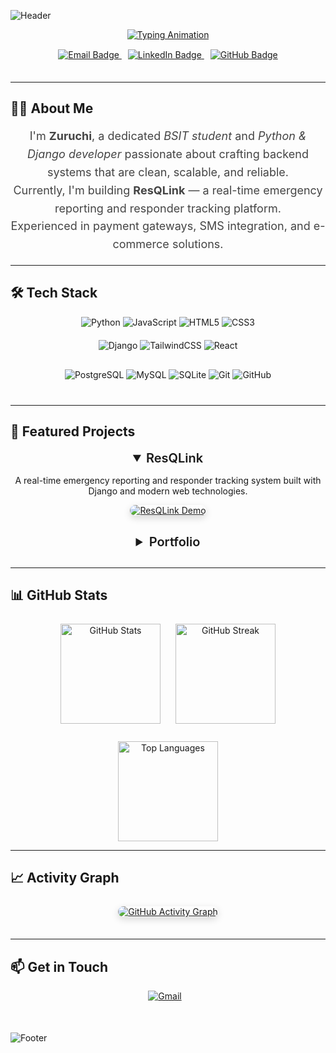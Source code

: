 <!-- Banner -->
![Header](https://capsule-render.vercel.app/api?type=waving&color=0:1e3c72,100:0f4c81&height=220&section=header&text=Hi%20There%20👋%20I'm%20Zuruchi&fontSize=48&fontColor=ffffff&animation=fadeIn&fontAlignY=40)

<!-- Typing Animation -->
<p align="center">
  <a href="https://git.io/typing-svg">
    <img src="https://readme-typing-svg.herokuapp.com?font=Fira+Code&weight=600&size=26&pause=1500&color=1e90ff&width=480&lines=BSIT+Student;Python+%26+Django+Developer;Building+ResQLink;Coffee+Fueled+Debugger" alt="Typing Animation" />
  </a>
</p>

<!-- Contact Badges -->
<p align="center" style="margin-top: 15px; margin-bottom: 35px;">
  <a href="mailto:your-email@example.com" title="Email">
    <img src="https://img.shields.io/badge/Email-D14836?style=for-the-badge&logo=gmail&logoColor=white" alt="Email Badge" />
  </a>
  <a href="https://linkedin.com/in/linkedin-id" title="LinkedIn" style="margin-left: 10px;">
    <img src="https://img.shields.io/badge/LinkedIn-0077B5?style=for-the-badge&logo=linkedin&logoColor=white" alt="LinkedIn Badge" />
  </a>
  <a href="https://github.com/yourusername" title="GitHub" style="margin-left: 10px;">
    <img src="https://img.shields.io/badge/GitHub-181717?style=for-the-badge&logo=github&logoColor=white" alt="GitHub Badge" />
  </a>
</p>

---

## 👨‍💻 About Me
<p align="center" style="max-width: 700px; font-size: 18px; line-height: 1.6; color: #444;">
  I'm <strong>Zuruchi</strong>, a dedicated <em>BSIT student</em> and <em>Python & Django developer</em> passionate about crafting backend systems that are clean, scalable, and reliable.<br/>
  Currently, I'm building <strong>ResQLink</strong> — a real-time emergency reporting and responder tracking platform.<br/>
  Experienced in payment gateways, SMS integration, and e-commerce solutions.
</p>

---

## 🛠 Tech Stack

<p align="center" style="margin-bottom: 20px;">
  <!-- Languages -->
  <img alt="Python" src="https://img.shields.io/badge/Python-3776AB?style=for-the-badge&logo=python&logoColor=white" />
  <img alt="JavaScript" src="https://img.shields.io/badge/JavaScript-F7DF1E?style=for-the-badge&logo=javascript&logoColor=black" />
  <img alt="HTML5" src="https://img.shields.io/badge/HTML5-E34F26?style=for-the-badge&logo=html5&logoColor=white" />
  <img alt="CSS3" src="https://img.shields.io/badge/CSS3-1572B6?style=for-the-badge&logo=css3&logoColor=white" />
</p>

<p align="center" style="margin-bottom: 30px;">
  <!-- Frameworks & Libraries -->
  <img alt="Django" src="https://img.shields.io/badge/Django-092E20?style=for-the-badge&logo=django&logoColor=white" />
  <img alt="TailwindCSS" src="https://img.shields.io/badge/TailwindCSS-38B2AC?style=for-the-badge&logo=tailwind-css&logoColor=white" />
  <img alt="React" src="https://img.shields.io/badge/React-20232A?style=for-the-badge&logo=react&logoColor=61DAFB" />
</p>

<p align="center" style="margin-bottom: 40px;">
  <!-- Databases & Tools -->
  <img alt="PostgreSQL" src="https://img.shields.io/badge/PostgreSQL-316192?style=for-the-badge&logo=postgresql&logoColor=white" />
  <img alt="MySQL" src="https://img.shields.io/badge/MySQL-4479A1?style=for-the-badge&logo=mysql&logoColor=white" />
  <img alt="SQLite" src="https://img.shields.io/badge/SQLite-003B57?style=for-the-badge&logo=sqlite&logoColor=white" />
  <img alt="Git" src="https://img.shields.io/badge/Git-F05032?style=for-the-badge&logo=git&logoColor=white" />
  <img alt="GitHub" src="https://img.shields.io/badge/GitHub-181717?style=for-the-badge&logo=github&logoColor=white" />
</p>

---

## 🔭 Featured Projects

<div align="center" style="max-width: 800px; margin: auto;">
  <details open>
    <summary style="font-size: 20px; font-weight: 600; cursor: pointer; margin-bottom: 15px;">ResQLink</summary>
    <p>A real-time emergency reporting and responder tracking system built with Django and modern web technologies.</p>
    <a href="https://github.com/yourusername/resqlink" target="_blank" rel="noopener">
      <img src="./assets/resqlink.gif" alt="ResQLink Demo" style="max-width: 100%; border-radius: 12px; box-shadow: 0 4px 12px rgba(0,0,0,0.15);" />
    </a>
  </details>
  
  <details style="margin-top: 30px;">
    <summary style="font-size: 20px; font-weight: 600; cursor: pointer; margin-bottom: 15px;">Portfolio</summary>
    <p>Interactive personal portfolio website with smooth animations and responsive design.</p>
    <a href="https://yourportfolio.com" target="_blank" rel="noopener">Visit Portfolio</a>
  </details>
</div>

---

## 📊 GitHub Stats

<p align="center" style="margin-top: 25px;">
  <img src="https://github-readme-stats.vercel.app/api?username=yourusername&show_icons=true&theme=tokyonight" height="160" alt="GitHub Stats" />
  <img src="https://github-readme-streak-stats.herokuapp.com/?user=yourusername&theme=tokyonight" height="160" alt="GitHub Streak" style="margin-left: 20px;" />
</p>

<p align="center" style="margin-top: 25px;">
  <img src="https://github-readme-stats.vercel.app/api/top-langs/?username=yourusername&layout=compact&theme=tokyonight" height="160" alt="Top Languages" />
</p>

---

## 📈 Activity Graph

<p align="center" style="margin-top: 25px; margin-bottom: 35px;">
  <a href="https://github.com/yourusername" target="_blank" rel="noopener">
    <img src="https://github-readme-activity-graph.vercel.app/graph?username=yourusername&theme=tokyo-night" alt="GitHub Activity Graph" style="max-width: 100%; border-radius: 12px; box-shadow: 0 4px 12px rgba(0,0,0,0.15);" />
  </a>
</p>

---

## 📫 Get in Touch

<p align="center" style="margin-bottom: 50px;">
  <a href="mailto:your-email@example.com" title="Send Email" style="margin-right: 10px;">
    <img src="https://img.shields.io/badge/Gmail-D14836?style=for-the-badge&logo=gmail&logoColor=white" alt="Gmail" />
  </a>
</p>

<!-- Footer -->
![Footer](https://capsule-render.vercel.app/api?type=waving&color=0:1e3c72,100:0f4c81&height=120&section=footer)
